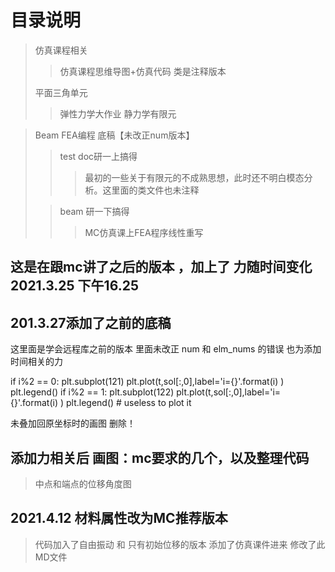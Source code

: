 # 目录说明
> 仿真课程相关
> > 仿真课程思维导图+仿真代码 类是注释版本
> 
> 平面三角单元
> > 弹性力学大作业 静力学有限元

> Beam FEA编程 底稿【未改正num版本】
> > test doc研一上搞得
> > > 最初的一些关于有限元的不成熟思想，此时还不明白模态分析。这里面的类文件也未注释
> 
> > beam 研一下搞得
> > > MC仿真课上FEA程序线性重写







## 这是在跟mc讲了之后的版本 ，加上了 力随时间变化 2021.3.25 下午16.25



## 201.3.27添加了之前的底稿
这里面是学会远程库之前的版本
里面未改正 num 和 elm_nums 的错误
也为添加时间相关的力


 if i%2 == 0:
     plt.subplot(121)
     plt.plot(t,sol[:,0],label='i={}'.format(i) )
     plt.legend()
 if i%2 == 1:
     plt.subplot(122)
     plt.plot(t,sol[:,0],label='i={}'.format(i) )
     plt.legend()          # useless to plot it


未叠加回原坐标时的画图 删除！

## 添加力相关后 画图：mc要求的几个，以及整理代码
> 中点和端点的位移角度图

## 2021.4.12 材料属性改为MC推荐版本
> 代码加入了自由振动 和 只有初始位移的版本
> 添加了仿真课件进来
> 修改了此MD文件
